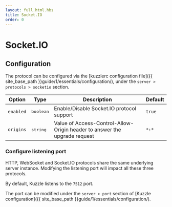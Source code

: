 ```yaml
---
layout: full.html.hbs
title: Socket.IO
order: 0
---
```

# Socket.IO

## Configuration

The protocol can be configured via the [kuzzlerc configuration file]({{ site_base_path }}guide/1/essentials/configuration/), under the ``server > protocols > socketio`` section.

| Option | Type | Description | Default |
|---|---|---|---|
| ``enabled`` | <pre>boolean</pre> | Enable/Disable Socket.IO protocol support | ``true`` |
| ``origins`` | <pre>string</pre> | Value of Access-Control-Allow-Origin header to answer the upgrade request | ``*:*`` |

### Configure listening port

<div class="alert alert-warning">
HTTP, WebSocket and Socket.IO protocols share the same underlying server instance. Modifying the listening port will impact all these three protocols.
</div>

By default, Kuzzle listens to the ``7512`` port.

The port can be modified under the ``server > port`` section of [Kuzzle configuration]({{ site_base_path }}guide/1/essentials/configuration/).
